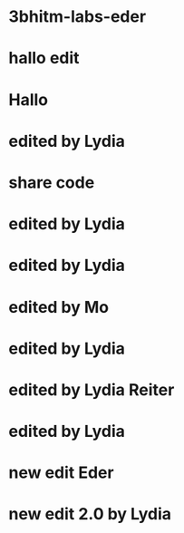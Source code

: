 # 3bhitm-labs-eder

# hallo edit

# Hallo

# edited by Lydia

# share code

# edited by Lydia

# edited by Lydia
# edited by Mo

# edited by Lydia

# edited by Lydia Reiter

# edited by Lydia

# new edit Eder

# new edit 2.0 by Lydia